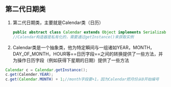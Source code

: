 ## 第二代日期类

1. 第二代日期类，主要就是Calendar类（日历）
   ```java
   public abstract class Calendar extends Object implements Serializable,Cloneable,Comparable<Calendar>
   //Calendar构造器是私有化的，需要通过getInstance()来获取实例
   ```
2. Calendar类是一个抽象类，他为特定瞬间与一组诸如YEAR，MONTH，DAY_OF_MONTH，HOUR等==日历字段==之间的转换提供了一些方法，并为操作日历字段（例如获得下星期的日期）提供了一些方法

```java
Calendar c = Calendar.getInstance();
c.get(Calender.YEAR);
c.get(Calendar.MONTH) + 1;//month字段要+1，因为Calendar把月份从0开始编号
```
